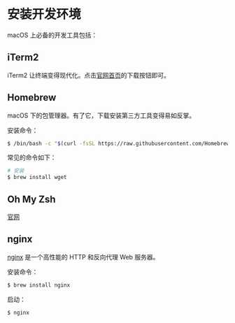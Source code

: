 # 安装开发环境

macOS 上必备的开发工具包括：

## iTerm2

iTerm2 让终端变得现代化。点击[官网首页](https://iterm2.com/)的下载按钮即可。

## Homebrew

macOS 下的包管理器。有了它，下载安装第三方工具变得易如反掌。

安装命令：

```sh
$ /bin/bash -c "$(curl -fsSL https://raw.githubusercontent.com/Homebrew/install/master/install.sh)"
```

常见的命令如下：

```sh
# 安装
$ brew install wget
```

## Oh My Zsh

[官网](https://ohmyz.sh/)

## nginx

[nginx](https://nginx.org/) 是一个高性能的 HTTP 和反向代理 Web 服务器。

安装命令：

```sh
$ brew install nginx
```

启动：

```sh
$ nginx
```